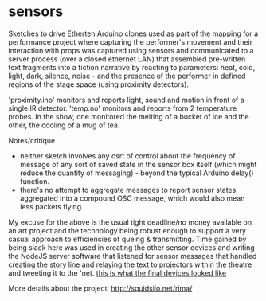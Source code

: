 # sensors

Sketches to drive Etherten Arduino clones used as part of the mapping for a performance project where capturing the performer's movement and their interaction with props was captured using sensors and communicated to a server process (over a closed ethernet LAN) that assembled pre-written text fragments into a fiction narrative by reacting to parameters: heat, cold, light, dark, silence, noise - and the presence of the performer in defined regions of the stage space (using proximity detectors). 

'proximity.ino' monitors and reports light, sound and motion in front of a single IR detector.
'temp.no' monitors and reports from 2 temperature probes. In the show, one monitored the melting of a bucket of ice and the other, the cooling of a mug of tea.

Notes/critique
* neither sketch involves any osrt of control about the frequency of message of any sort of saved state in the sensor box itself (which might reduce the quantity of messaging) - beyond the typical Arduino delay() function. 
* there's no attempt to aggregate messages to report sensor states aggregated into a compound OSC message, which would also mean less packets flying.

My excuse for the above is the usual tight deadline/no money available on an art project and the technology being robust enough to support a very casual approach to efficiencies of queing & transmitting. Time gained by being slack here was used in creating the other sensor devices and writing the NodeJS server software that listened for sensor messages that handled creating the story line and relaying the text to projectors within the theatre and tweeting it to the 'net. [this is what the final devices looked like](https://github.com/ashs-au/sensors/wiki)

More details about the project: http://squidsilo.net/rima/
